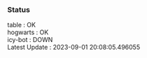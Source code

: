 ### Status


table : OK  
hogwarts : OK  
icy-bot : DOWN  
Latest Update : 2023-09-01 20:08:05.496055
